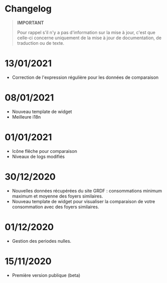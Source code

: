 # Changelog

>**IMPORTANT**
>
>Pour rappel s'il n'y a pas d'information sur la mise à jour, c'est que celle-ci concerne uniquement de la mise à jour de documentation, de traduction ou de texte.

# 13/01/2021
- Correction de l'expression régulière pour les données de comparaison

# 08/01/2021
- Nouveau template de widget 
- Meilleure i18n

# 01/01/2021
- Icône flêche pour comparaison
- Niveaux de logs modifiés

# 30/12/2020
- Nouvelles données récupérées du site GRDF : consommations minimum maximum et moyenne des foyers similaires.
- Nouveau template de widget pour visualiser la comparaison de votre consommation avec des foyers similaires.

# 01/12/2020
- Gestion des periodes nulles.

# 15/11/2020
- Première version publique (beta)

